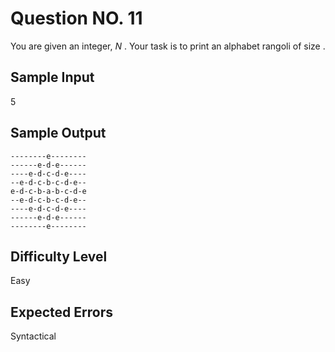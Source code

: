  # Question NO. 11
 
You are given an integer, _N_ . Your task is to print an alphabet rangoli of size .

## Sample Input

5

## Sample Output

    --------e--------
    ------e-d-e------
    ----e-d-c-d-e----
    --e-d-c-b-c-d-e--
    e-d-c-b-a-b-c-d-e
    --e-d-c-b-c-d-e--
    ----e-d-c-d-e----
    ------e-d-e------
    --------e--------
    
    
## Difficulty Level

Easy

## Expected Errors

 Syntactical